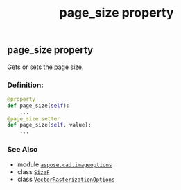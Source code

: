 ﻿---
title: page_size property
second_title: Aspose.CAD for Python via .NET API References
description: 
type: docs
weight: 120
url: /aspose.cad.imageoptions/vectorrasterizationoptions/page_size/
is_root: false
---

## page_size property


Gets or sets the page size.
### Definition:
```python
@property
def page_size(self):
    ...
@page_size.setter
def page_size(self, value):
    ...
```

### See Also
* module [`aspose.cad.imageoptions`](../../)
* class [`SizeF`](/cad/python-net/aspose.cad/sizef)
* class [`VectorRasterizationOptions`](/cad/python-net/aspose.cad.imageoptions/vectorrasterizationoptions)
